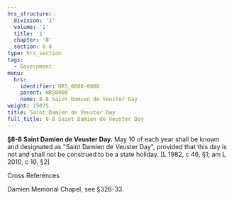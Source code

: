 ```yaml
---
hrs_structure:
  division: '1'
  volume: '1'
  title: '1'
  chapter: '8'
  section: 8-8
type: hrs_section
tags:
  - Government
menu:
  hrs:
    identifier: HRS_0008-0008
    parent: HRS0008
    name: 8-8 Saint Damien de Veuster Day
weight: 15075
title: Saint Damien de Veuster Day
full_title: 8-8 Saint Damien de Veuster Day
---
```

**§8-8 Saint Damien de Veuster Day.** May 10 of each year shall be known and designated as "Saint Damien de Veuster Day", provided that this day is not and shall not be construed to be a state holiday. [L 1982, c 46, §1; am L 2010, c 10, §2]

Cross References

Damien Memorial Chapel, see §326-33.